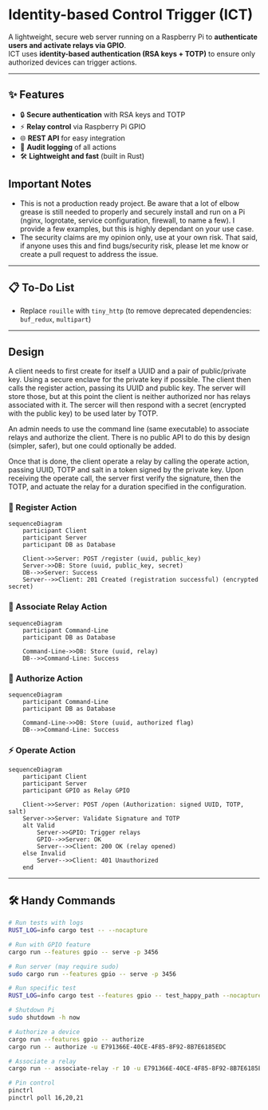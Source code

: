 # Identity-based Control Trigger (ICT)

A lightweight, secure web server running on a Raspberry Pi to **authenticate users and activate relays via GPIO**.  
ICT uses **identity-based authentication (RSA keys + TOTP)** to ensure only authorized devices can trigger actions.

---

## ✨ Features
- 🔒 **Secure authentication** with RSA keys and TOTP  
- ⚡ **Relay control** via Raspberry Pi GPIO  
- 🌐 **REST API** for easy integration  
- 📜 **Audit logging** of all actions  
- 🛠 **Lightweight and fast** (built in Rust)  

## Important Notes
- This is not a production ready project. Be aware that a lot of elbow grease is still needed to properly and securely install and run on a Pi (nginx, logrotate, service configuration, firewall, to name a few). I provide a few examples, but this is highly dependant on your use case.
- The security claims are my opinion only, use at your own risk. That said, if anyone uses this and find bugs/security risk, please let me know or create a pull request to address the issue.

---

## 📋 To-Do List
- Replace `rouille` with `tiny_http` (to remove deprecated dependencies: `buf_redux`, `multipart`)  

---


## Design

A client needs to first create for itself a UUID and a pair of public/private key. Using a secure enclave for the private key if possible.
The client then calls the register action, passing its UUID and public key.
The server will store those, but at this point the client is neither authorized nor has relays associated with it.
The sercer will then respond with a secret (encrypted with the public key) to be used later by TOTP.

An admin needs to use the command line (same executable) to associate relays and authorize the client. There is no public API to do this by design (simpler, safer), but one could optionally be added.

Once that is done, the client operate a relay by calling the operate action, passing UUID, TOTP and salt in a token signed by the private key.
Upon receiving the operate call, the server first verify the signature, then the TOTP, and actuate the relay for a duration specified in the configuration.

### 📜 Register Action

```mermaid
sequenceDiagram
    participant Client
    participant Server
    participant DB as Database

    Client->>Server: POST /register (uuid, public_key)
    Server->>DB: Store (uuid, public_key, secret)
    DB-->>Server: Success
    Server-->>Client: 201 Created (registration successful) (encrypted secret)
```

### 📜 Associate Relay Action

```mermaid
sequenceDiagram
    participant Command-Line
    participant DB as Database

    Command-Line->>DB: Store (uuid, relay)
    DB-->>Command-Line: Success
```

### 📜 Authorize Action

```mermaid
sequenceDiagram
    participant Command-Line
    participant DB as Database

    Command-Line->>DB: Store (uuid, authorized flag)
    DB-->>Command-Line: Success
```

### ⚡ Operate Action

```mermaid
sequenceDiagram
    participant Client
    participant Server
    participant GPIO as Relay GPIO

    Client->>Server: POST /open (Authorization: signed UUID, TOTP, salt)
    Server->>Server: Validate Signature and TOTP
    alt Valid
        Server->>GPIO: Trigger relays
        GPIO-->>Server: OK
        Server-->>Client: 200 OK (relay opened)
    else Invalid
        Server-->>Client: 401 Unauthorized
    end
```



---

## 🛠 Handy Commands

```bash
# Run tests with logs
RUST_LOG=info cargo test -- --nocapture

# Run with GPIO feature
cargo run --features gpio -- serve -p 3456

# Run server (may require sudo)
sudo cargo run --features gpio -- serve -p 3456

# Run specific test
RUST_LOG=info cargo test --features gpio -- test_happy_path --nocapture

# Shutdown Pi
sudo shutdown -h now

# Authorize a device
cargo run --features gpio -- authorize
cargo run -- authorize -u E791366E-40CE-4F85-8F92-8B7E6185EDC

# Associate a relay
cargo run -- associate-relay -r 10 -u E791366E-40CE-4F85-8F92-8B7E6185EDC1

# Pin control
pinctrl
pinctrl poll 16,20,21
```
